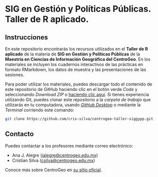 # SIG en Gestión y Políticas Públicas. Taller de R aplicado.

## Instrucciones

En este repositorio encontrarás los recursos utilizados en el **Taller de R aplicado** de la materia de **SIG en Gestión y Políticas Públicas** de la **Maestría en Ciencias de Información Geográfica del CentroGeo**. En los materiales se incluyen los cuadernos interactivos de las prácticas en formato RMarkdown, los datos de muestra y las presentaciones de las sesiones.

Para poder utilizar los materiales, puedes descargar todo el contenido de este repositorio de GitHub haciendo clic en el botón verde *Code* y seleccionando *Download ZIP* o [haciendo clic aquí](https://github.com/cris-silva/centrogeo-taller-siggypp/archive/refs/heads/main.zip). Si tienes experiencia utilizando Git, puedes clonar este repositorio a la *carpeta de trabajo* que utilizarás en tu computadora, usando *[GitHub Desktop](https://desktop.github.com)* o mediante la *Terminal* corriendo este comando:

``` bash
git clone https://github.com/cris-silva/centrogeo-taller-siggypp.git
```

## Contacto

Puedes contactar a los profesores mediante correo electrónico:

* Ana J. Alegre ([jalegre@centrogeo.edu.mx](mailto:jalegre@centrogeo.edu.mx))
* Cristian Silva ([csilva@centrogeo.edu.mx](mailto:csilva@centrogeo.edu.mx))

Conoce más sobre CentroGeo en [su sitio oficial](https://www.centrogeo.org.mx).